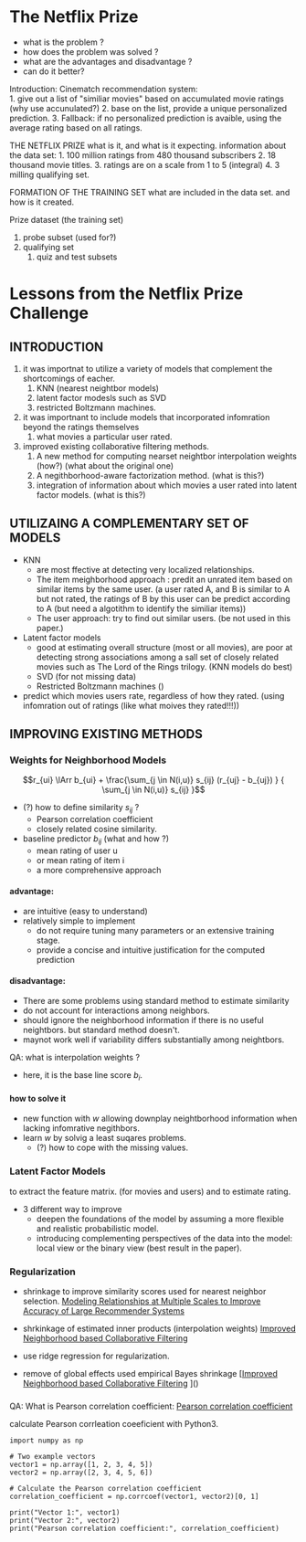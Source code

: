 # The Netflix Prize 
+ what is the problem ?
+ how does the problem was solved ?
+ what are the advantages and disadvantage ?
+ can do it better?

Introduction:
  Cinematch recommendation system:  
    1. give out a list of "similiar movies" based on accumulated movie ratings (why use accunulated?)
    2. base on the list, provide a unique personalized prediction.
    3. Fallback: if no personalized prediction is avaible, using the average rating based on all ratings.

THE NETFLIX PRIZE
  what is it, and what is it expecting.
  information about the data set:
    1. 100 million ratings from 480 thousand subscribers
    2. 18 thousand movie titles.
    3. ratings are on a scale from 1 to 5 (integral)
    4. 3 milling qualifying set.
  
FORMATION OF THE TRAINING SET
  what are included in the data set. and how is it created.

  Prize dataset (the training set)
  1. probe subset (used for?)
  2. qualifying set
     1. quiz and test subsets

# Lessons from the Netflix Prize Challenge

## INTRODUCTION
1. it was importnat to utilize a variety of models that complement the shortcomings of eacher.
    1. KNN (nearest neightbor models)
    2. latent factor modesls such as SVD 
    3. restricted Boltzmann machines.
2. it was importnant to include models that incorporated infomration beyond the ratings themselves
   1. what movies a particular user rated.
3. improved existing collaborative filtering methods.
   1. A new method for computing nearset neightbor interpolation weights (how?) (what about the original one)
   2. A negithborhood-aware factorization method. (what is this?)
   3. integration of information about which movies a user rated into latent factor models. (what is this?) 

## UTILIZAING A COMPLEMENTARY SET OF MODELS
+ KNN
  + are most ffective at detecting very localized relationships.
  + The item meighborhood approach : predit an unrated item based on similar items by the same user.  (a user rated A, and B is similar to A but not rated, the ratings of B by this user can be predict according to A (but need a algotithm to identify the similiar items))
  + The user approach: try to find out similar users. (be not used in this paper.)
+ Latent factor models
  + good at estimating overall structure (most or all movies), are poor at detecting strong associations among a sall set of closely related movies such as The Lord of the Rings trilogy. (KNN models do best)
  + SVD (for not missing data)
  + Restricted Boltzmann machines ()
+ predict which movies users rate, regardless of how they rated. (using infomration out of ratings (like what moives they rated!!!))

## IMPROVING EXISTING METHODS

### Weights for Neighborhood Models

```math
r_{ui} \lArr b_{ui} + \frac{\sum_{j \in N(i,u)} s_{ij} (r_{uj} - b_{uj}) } { \sum_{j \in N(i,u)} s_{ij} }
```

  + (?) how to define similarity $s_{ij}$ ?
    + Pearson correlation coefficient 
    + closely related cosine similarity.
  + baseline predictor $b_{ij}$ (what and how ?)
    + mean rating of user u
    + or mean rating of item i
    + a more comprehensive approach 

#### advantage:
+ are intuitive (easy to understand)
+ relatively simple to implement
  + do not require tuning many parameters or an extensive training stage.
  + provide a concise and intuitive justification for the computed prediction

#### disadvantage:

+ There are some problems using standard method to estimate similarity  
+ do not account for interactions among neighbors.
+ should ignore the neighborhood information if there is no useful neightbors. but standard method doesn't.
+ maynot work well if variability differs substantially among neightbors.

QA: what is interpolation weights ?
+ here, it is the base line score $b_{i}$. 

#### how to solve it
+ new function with $w$ allowing downplay neightborhood information when lacking infomrative negithbors.
+ learn $w$ by solvig a least suqares problems.
  + (?) how to cope with the missing values.



### Latent Factor Models
to extract the feature matrix. (for movies and users) and to estimate rating.

+ 3 different way to improve
  + deepen the foundations of the model by assuming a more flexible and realistic probabilistic model.
  + introducing complementing perspectives of the data into the model: local view or the binary view (best result in the paper).

### Regularization

+ shrinkage to improve similarity scores used for nearest neighbor selection.
[Modeling Relationships at Multiple Scales to Improve Accuracy of Large Recommender Systems]()

+ shrkinkage of estimated inner products (interpolation weights) 
[Improved Neighborhood based Collaborative Filtering]()

+ use ridge regression for regularization.

+ remove of global effects used empirical Bayes shrinkage 
[[Improved Neighborhood based Collaborative Filtering]()
]()

###

QA: What is Pearson correlation coefficient:
[Pearson correlation coefficient](https://en.wikipedia.org/wiki/Pearson_correlation_coefficient)

calculate Pearson corrleation coeeficient with Python3.
```python3
import numpy as np

# Two example vectors
vector1 = np.array([1, 2, 3, 4, 5])
vector2 = np.array([2, 3, 4, 5, 6])

# Calculate the Pearson correlation coefficient
correlation_coefficient = np.corrcoef(vector1, vector2)[0, 1]

print("Vector 1:", vector1)
print("Vector 2:", vector2)
print("Pearson correlation coefficient:", correlation_coefficient)
```